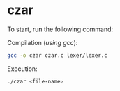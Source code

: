 # czar

To start, run the following command:

Compilation (*using gcc*):

```bash
gcc -o czar czar.c lexer/lexer.c
```

Execution:

```bash
./czar <file-name>
```
